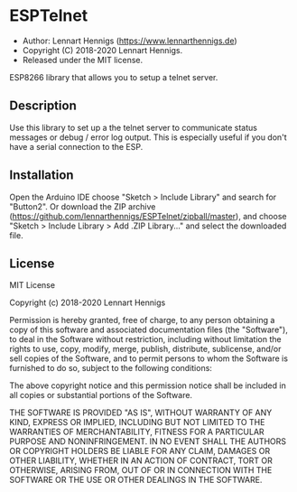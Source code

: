 ESPTelnet
=========

* Author: Lennart Hennigs (https://www.lennarthennigs.de)
* Copyright (C) 2018-2020 Lennart Hennigs.
* Released under the MIT license.

ESP8266 library that allows you to setup a telnet server.


Description
-----------

Use this library to set up a the telnet server to communicate status messages or debug / error log output. This is especially useful if you don't have a serial connection to the ESP.


Installation
------------
Open the Arduino IDE choose "Sketch > Include Library" and search for "Button2". 
Or download the ZIP archive (https://github.com/lennarthennigs/ESPTelnet/zipball/master), and choose "Sketch > Include Library > Add .ZIP Library..." and select the downloaded file.


License
-------

MIT License

Copyright (c) 2018-2020 Lennart Hennigs

Permission is hereby granted, free of charge, to any person obtaining a copy
of this software and associated documentation files (the "Software"), to deal
in the Software without restriction, including without limitation the rights
to use, copy, modify, merge, publish, distribute, sublicense, and/or sell
copies of the Software, and to permit persons to whom the Software is
furnished to do so, subject to the following conditions:

The above copyright notice and this permission notice shall be included in all
copies or substantial portions of the Software.

THE SOFTWARE IS PROVIDED "AS IS", WITHOUT WARRANTY OF ANY KIND, EXPRESS OR
IMPLIED, INCLUDING BUT NOT LIMITED TO THE WARRANTIES OF MERCHANTABILITY,
FITNESS FOR A PARTICULAR PURPOSE AND NONINFRINGEMENT. IN NO EVENT SHALL THE
AUTHORS OR COPYRIGHT HOLDERS BE LIABLE FOR ANY CLAIM, DAMAGES OR OTHER
LIABILITY, WHETHER IN AN ACTION OF CONTRACT, TORT OR OTHERWISE, ARISING FROM,
OUT OF OR IN CONNECTION WITH THE SOFTWARE OR THE USE OR OTHER DEALINGS IN THE
SOFTWARE.
